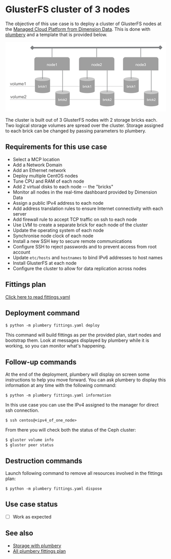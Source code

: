 # GlusterFS cluster of 3 nodes

The objective of this use case is to deploy a cluster of GlusterFS nodes at the [Managed Cloud Platform from Dimension Data](http://cloud.dimensiondata.com/eu/en/).
This is done with [plumbery](https://developer.dimensiondata.com/display/PLUM/Plumbery) and a template that is provided below.

![Architecture](architecture.png)

The cluster is built out of 3 GlusterFS nodes with 2 storage bricks each. Two logical storage volumes are spread over the cluster. Storage assigned to each brick can be changed by passing parameters to plumbery.

## Requirements for this use case

* Select a MCP location
* Add a Network Domain
* Add an Ethernet network
* Deploy multiple CentOS nodes
* Tune CPU and RAM of each node
* Add 2 virtual disks to each node -- the "bricks"
* Monitor all nodes in the real-time dashboard provided by Dimension Data
* Assign a public IPv4 address to each node
* Add address translation rules to ensure Internet connectivity with each server
* Add firewall rule to accept TCP traffic on ssh to each node
* Use LVM to create a separate brick for each node of the cluster
* Update the operating system of each node
* Synchronise node clock of each node
* Install a new SSH key to secure remote communications
* Configure SSH to reject passwords and to prevent access from root account
* Update `etc/hosts` and `hostnames` to bind IPv6 addresses to host names
* Install GlusterFS at each node
* Configure the cluster to allow for data replication across nodes

## Fittings plan

[Click here to read fittings.yaml](fittings.yaml)

## Deployment command

    $ python -m plumbery fittings.yaml deploy

This command will build fittings as per the provided plan, start nodes
and bootstrap them. Look at messages displayed by plumbery while it is
working, so you can monitor what's happening.

## Follow-up commands

At the end of the deployment, plumbery will display on screen some instructions
to help you move forward. You can ask plumbery to display this information
at any time with the following command:

    $ python -m plumbery fittings.yaml information

In this use case you can use the IPv4 assigned to the manager for direct ssh
connection.

    $ ssh centos@<ipv4_of_one_node>

From there you will check both the status of the Ceph cluster:

    $ gluster volume info
    $ gluster peer status

## Destruction commands

Launch following command to remove all resources involved in the fittings plan:

    $ python -m plumbery fittings.yaml dispose

## Use case status

- [ ] Work as expected

## See also

- [Storage with plumbery](../)
- [All plumbery fittings plan](../../)

